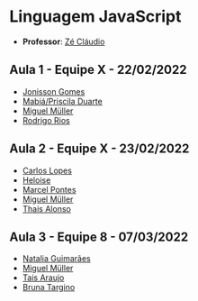 # **Linguagem JavaScript**

- **Professor**: [Zé Cláudio](https://www.linkedin.com/in/jose-claudio/) 

## **Aula 1 - Equipe X - 22/02/2022**
- [Jonisson Gomes](https://github.com/JonissonGomes)
- [Mabiá/Priscila Duarte](https://github.com/prisciladuarte)
- [Miguel Müller](https://github.com/miguelsmuller)
- [Rodrigo Rios](https://github.com/Rodrigo-Rios)

## **Aula 2 - Equipe X - 23/02/2022**
- [Carlos Lopes]()
- [Heloise]()
- [Marcel Pontes](https://github.com/mfnp14)
- [Miguel Müller](https://github.com/miguelsmuller)
- [Thais Alonso](https://github.com/buchevitss)

## **Aula 3 - Equipe 8 - 07/03/2022**
- [Natalia Guimarães](https://github.com/guimaraesnatalia)
- [Miguel Müller](https://github.com/miguelsmuller)
- [Tais Araujo](https://github.com/taisjjorge)
- [Bruna Targino](https://github.com/)